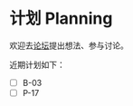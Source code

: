 # 计划 Planning

欢迎去[论坛][1]提出想法、参与讨论。

近期计划如下：

- [ ] B-03
- [ ] P-17

[1]:https://github.com/fimik-dev/planning/discussions/